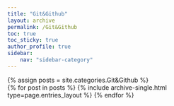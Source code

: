 ```yaml
---
title: "Git&Github"
layout: archive
permalink: /Git&Github
toc: true
toc_sticky: true
author_profile: true
sidebar:
    nav: "sidebar-category"
---
```



{% assign posts = site.categories.Git&Github %}  
{% for post in posts %} {% include archive-single.html type=page.entries_layout %} {% endfor %}
